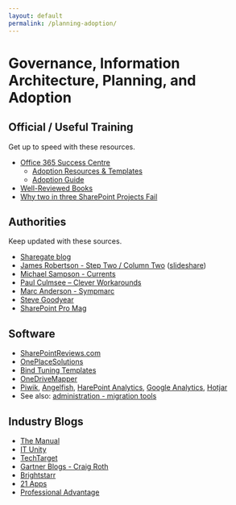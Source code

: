 ```yaml
---
layout: default
permalink: /planning-adoption/
---
```


# Governance, Information Architecture, Planning, and Adoption

## Official / Useful Training

Get up to speed with these resources.

*   [Office 365 Success Centre](http://fasttrack.microsoft.com/office) 
    *   [Adoption Resources & Templates](http://fasttrack.microsoft.com/office/drive-value/engage)
    *   [Adoption Guide](http://download.microsoft.com/download/F/6/5/F65D8AB6-772F-400B-8982-7D6439FA7D9B/Sharepoint_Adoption_Guide.pdf)
*   [Well-Reviewed Books](https://www.amazon.com/s/ref=nb_sb_ss_c_2_25?url=search-alias%3Dstripbooks&field-keywords=sharepoint+governance&sprefix=sharepoint+governance%2Caps%2C910)
*   [Why two in three SharePoint Projects Fail](http://info.aiim.org/connecting-and-optimizing-sharepoint)

## Authorities

Keep updated with these sources.

*   [Sharegate blog](https://en.share-gate.com/blog)
*   [James Robertson - Step Two / Column Two](https://www.steptwo.com.au/columntwo/) ([slideshare](http://www.slideshare.net/jamesr))
*   [Michael Sampson - Currents](https://michaelsampson.net/currents/)
*   [Paul Culmsee – Clever Workarounds](http://www.cleverworkarounds.com/)
*   [Marc Anderson - Sympmarc](http://sympmarc.com)
*   [Steve Goodyear](https://stevegoodyear.wordpress.com/)
*   [SharePoint Pro Mag](http://www.itprotoday.com/collaboration/microsoft-sharepoint)

## Software

*   [SharePointReviews.com](http://www.sharepointreviews.com/)
*   [OnePlaceSolutions](http://oneplacesolutions.com)
*   [Bind Tuning Templates](http://bindtuning.com/)
*   [OneDriveMapper](http://www.lieben.nu/liebensraum/onedrivemapper/)
*   [Piwik](http://piwik.org), [Angelfish](http://analytics.angelfishstats.com/), [HarePoint Analytics](https://www.harepoint.com/Products/HarePointAnalyticsForSharePoint/Default.aspx), [Google Analytics](https://analytics.google.com/analytics/web/), [Hotjar](http://www.hotjar.com/)
*   See also: [administration - migration tools](/administration)

## Industry Blogs

*   [The Manual](http://themanual.org)
*   [IT Unity](https://www.itunity.com/)
*   [TechTarget](http://searchcontentmanagement.techtarget.com/)
*   [Gartner Blogs - Craig Roth](http://blogs.gartner.com/craig-roth)
*   [Brightstarr](http://www.brightstarr.com/Sharepoint-Technology-and-Application-Insights?cat=Business%20Value)
*   [21 Apps](http://www.21apps.com/blog/)
*   [Professional Advantage](http://blog.pa.com.au/category/sharepoint-2/)
